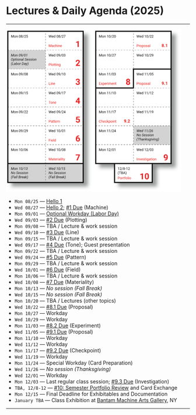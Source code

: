 # Lectures & Daily Agenda (2025)

---

<img src="../../syllabus/img/2025_schedule.png" width="480">

* `Mon 08/25` — [Hello 1](0825_hello/README.md)
* `Wed 08/27` — [Hello 2](0827_hello/README.md); [#1 Due](../../assignments/2025/01_drawing_machine/README.md) (Machine)
* `Mon 09/01` — [Optional Workday (Labor Day)](0901_workday/README.md)  
* `Wed 09/03` — [#2 Due](../../assignments/2025/02_getting_started/README.md) (Plotting)
* `Mon 09/08` — TBA / Lecture & work session
* `Wed 09/10` — [#3 Due](../../assignments/2025/03_line/README.md) (Line)
* `Mon 09/15` — TBA / Lecture & work session
* `Wed 09/17` — [#4 Due](../../assignments/2025/04_tone/README.md) (Tone); Guest presentation
* `Mon 09/22` — TBA / Lecture & work session
* `Wed 09/24` — [#5 Due](../../assignments/2025/05_pattern/README.md) (Pattern)
* `Mon 09/29` — TBA / Lecture & work session
* `Wed 10/01` — [#6 Due](../../assignments/2025/06_field_distribution/README.md) (Field)
* `Mon 10/06` — TBA / Lecture & work session
* `Wed 10/08` — [#7 Due](../../assignments/2025/07_material_conditions/README.md) (Materiality)
* `Mon 10/13` — *No session (Fall Break)*
* `Wed 10/15` — *No session (Fall Break)*
* `Mon 10/20` — TBA / Lectures (other topics)
* `Wed 10/22` — [#8.1 Due](../../assignments/2025/08_self_directed_experiment/README.md) (Proposal)
* `Mon 10/27` — Workday
* `Wed 10/29` — Workday
* `Mon 11/03` — [#8.2 Due](../../assignments/2025/08_self_directed_experiment/README.md) (Experiment)
* `Wed 11/05` — [#9.1 Due](../../assignments/2025/09_self_directed_investigation/README.md) (Proposal)
* `Mon 11/10` — Workday
* `Wed 11/12` — Workday
* `Mon 11/17` — [#9.2 Due](../../assignments/2025/09_self_directed_investigation/README.md) (Checkpoint)
* `Wed 11/19` — Workday
* `Mon 11/24` — Special Workday (Card Preparation)
* `Wed 11/26` — *No session (Thanksgiving)*
* `Wed 12/01` — Workday
* `Mon 12/03` — Last regular class session; [#9.3 Due](../../assignments/2025/09_self_directed_investigation/README.md) (Investigation)
* `TBA, 12/8-12` — [#10: Semester Portfolio Review](../../assignments/2025/10_portfolio_review/README.md) and Card Exchange
* `Mon 12/15` — Final Deadline for Exhibitables and Documentation
* `January TBA`  — Class Exhibition at [Bantam Machine Arts Gallery](https://bantamtools.com/pages/gallery), NY

---

